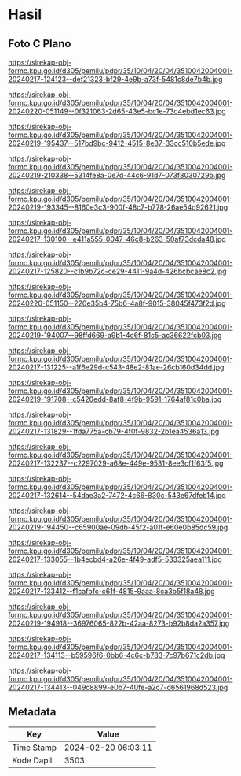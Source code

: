 # Hasil

## Foto C Plano

https://sirekap-obj-formc.kpu.go.id/d305/pemilu/pdpr/35/10/04/20/04/3510042004001-20240217-124123--def21323-bf29-4e9b-a73f-5481c8de7b4b.jpg

https://sirekap-obj-formc.kpu.go.id/d305/pemilu/pdpr/35/10/04/20/04/3510042004001-20240220-051149--0f321063-2d65-43e5-bc1e-73c4ebd1ec63.jpg

https://sirekap-obj-formc.kpu.go.id/d305/pemilu/pdpr/35/10/04/20/04/3510042004001-20240219-195437--517bd9bc-9412-4515-8e37-33cc510b5ede.jpg

https://sirekap-obj-formc.kpu.go.id/d305/pemilu/pdpr/35/10/04/20/04/3510042004001-20240219-210338--5314fe8a-0e7d-44c6-91d7-073f8030729b.jpg

https://sirekap-obj-formc.kpu.go.id/d305/pemilu/pdpr/35/10/04/20/04/3510042004001-20240219-193345--8160e3c3-900f-48c7-b778-26ae54d92621.jpg

https://sirekap-obj-formc.kpu.go.id/d305/pemilu/pdpr/35/10/04/20/04/3510042004001-20240217-130100--e411a555-0047-46c8-b263-50af73dcda48.jpg

https://sirekap-obj-formc.kpu.go.id/d305/pemilu/pdpr/35/10/04/20/04/3510042004001-20240217-125820--c1b9b72c-ce29-4411-9a4d-426bcbcae8c2.jpg

https://sirekap-obj-formc.kpu.go.id/d305/pemilu/pdpr/35/10/04/20/04/3510042004001-20240220-051150--220e35b4-75b6-4a8f-9015-38045f473f2d.jpg

https://sirekap-obj-formc.kpu.go.id/d305/pemilu/pdpr/35/10/04/20/04/3510042004001-20240219-194007--98ffd669-a9b1-4c6f-81c5-ac36622fcb03.jpg

https://sirekap-obj-formc.kpu.go.id/d305/pemilu/pdpr/35/10/04/20/04/3510042004001-20240217-131225--a1f6e29d-c543-48e2-81ae-26cb160d34dd.jpg

https://sirekap-obj-formc.kpu.go.id/d305/pemilu/pdpr/35/10/04/20/04/3510042004001-20240219-191708--c5420edd-8af8-4f9b-9591-1764af81c0ba.jpg

https://sirekap-obj-formc.kpu.go.id/d305/pemilu/pdpr/35/10/04/20/04/3510042004001-20240217-131829--1fda775a-cb79-4f0f-9832-2b1ea4536a13.jpg

https://sirekap-obj-formc.kpu.go.id/d305/pemilu/pdpr/35/10/04/20/04/3510042004001-20240217-132237--c2297029-a68e-449e-9531-8ee3cf1f63f5.jpg

https://sirekap-obj-formc.kpu.go.id/d305/pemilu/pdpr/35/10/04/20/04/3510042004001-20240217-132614--54dae3a2-7472-4c66-830c-543e67dfeb14.jpg

https://sirekap-obj-formc.kpu.go.id/d305/pemilu/pdpr/35/10/04/20/04/3510042004001-20240219-194450--c65900ae-09db-45f2-a01f-e60e0b85dc59.jpg

https://sirekap-obj-formc.kpu.go.id/d305/pemilu/pdpr/35/10/04/20/04/3510042004001-20240217-133055--1b4ecbd4-a26e-4f49-adf5-533325aea111.jpg

https://sirekap-obj-formc.kpu.go.id/d305/pemilu/pdpr/35/10/04/20/04/3510042004001-20240217-133412--f1cafbfc-c61f-4815-9aaa-8ca3b5f18a48.jpg

https://sirekap-obj-formc.kpu.go.id/d305/pemilu/pdpr/35/10/04/20/04/3510042004001-20240219-194918--36976065-822b-42aa-8273-b92b8da2a357.jpg

https://sirekap-obj-formc.kpu.go.id/d305/pemilu/pdpr/35/10/04/20/04/3510042004001-20240217-134113--b59596f6-0bb6-4c6c-b783-7c97b671c2db.jpg

https://sirekap-obj-formc.kpu.go.id/d305/pemilu/pdpr/35/10/04/20/04/3510042004001-20240217-134413--049c8899-e0b7-40fe-a2c7-d6561968d523.jpg


## Metadata

| Key        | Value               |
| ---------- | ------------------- |
| Time Stamp | 2024-02-20 06:03:11 |
| Kode Dapil | 3503                |



